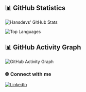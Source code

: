 ## 📊 GitHub Statistics

![Hansdevs' GitHub Stats](https://github-readme-stats.vercel.app/api?username=hansdevs&show_icons=true&theme=midnight-purple&hide_border=true)

![Top Languages](https://github-readme-stats.vercel.app/api/top-langs/?username=hansdevs&layout=compact&theme=midnight-purple&hide_border=true)

## 📊 GitHub Activity Graph

![GitHub Activity Graph](https://github-readme-activity-graph.vercel.app/graph?username=hansdevs&theme=midnight-purple&hide_border=true)

### 🌐 Connect with me  
[![LinkedIn](https://img.shields.io/badge/LinkedIn-Profile-0A66C2?style=for-the-badge&logo=linkedin&logoColor=white)](https://www.linkedin.com/in/hans-gamlien-59ab1a265)
